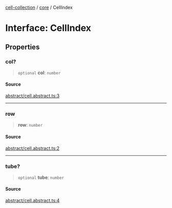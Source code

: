 [cell-collection](../../modules.md) / [core](../index.md) / CellIndex

# Interface: CellIndex

## Properties

### col?

> `optional` **col**: `number`

#### Source

[abstract/cell.abstract.ts:3](https://github.com/benoitlahoz/cell-collection/blob/3c0533a9495a784f94e91b06da2103bee7d8d9d6/src/abstract/cell.abstract.ts#L3)

***

### row

> **row**: `number`

#### Source

[abstract/cell.abstract.ts:2](https://github.com/benoitlahoz/cell-collection/blob/3c0533a9495a784f94e91b06da2103bee7d8d9d6/src/abstract/cell.abstract.ts#L2)

***

### tube?

> `optional` **tube**: `number`

#### Source

[abstract/cell.abstract.ts:4](https://github.com/benoitlahoz/cell-collection/blob/3c0533a9495a784f94e91b06da2103bee7d8d9d6/src/abstract/cell.abstract.ts#L4)
